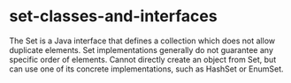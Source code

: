# set-classes-and-interfaces

The Set is a Java interface that defines a collection which does not allow duplicate elements. Set implementations generally do not guarantee any specific order of elements. Cannot directly create an object from Set, but can use one of its concrete implementations, such as HashSet or EnumSet.
